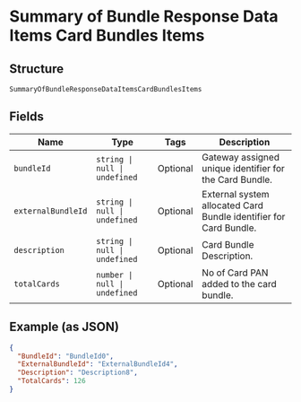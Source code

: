 
# Summary of Bundle Response Data Items Card Bundles Items

## Structure

`SummaryOfBundleResponseDataItemsCardBundlesItems`

## Fields

| Name | Type | Tags | Description |
|  --- | --- | --- | --- |
| `bundleId` | `string \| null \| undefined` | Optional | Gateway assigned unique identifier for the Card Bundle. |
| `externalBundleId` | `string \| null \| undefined` | Optional | External system allocated Card Bundle identifier for Card Bundle. |
| `description` | `string \| null \| undefined` | Optional | Card Bundle Description. |
| `totalCards` | `number \| null \| undefined` | Optional | No of Card PAN added to the card bundle. |

## Example (as JSON)

```json
{
  "BundleId": "BundleId0",
  "ExternalBundleId": "ExternalBundleId4",
  "Description": "Description8",
  "TotalCards": 126
}
```


